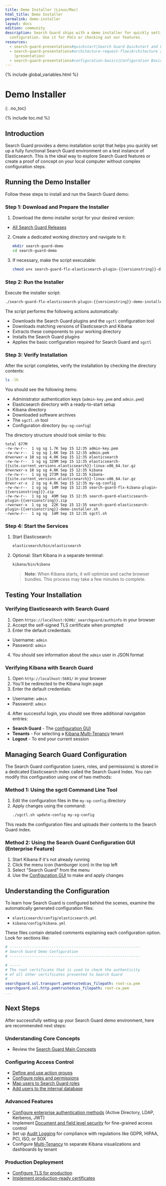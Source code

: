 ```yaml
---
title: Demo Installer (Linux/Mac)
html_title: Demo Installer
permalink: demo-installer
layout: docs
edition: community
description: Search Guard ships with a demo installer for quickly setting up a working
  configuration. Use it for PoCs or checking out our features.
resources:
  - search-guard-presentations#quickstart|Search Guard Quickstart and First Steps (presentation)
  - search-guard-presentations#architecture-request-flow|Architecture and Request Flow
    (presentation)
  - search-guard-presentations#configuration-basics|Configuration Basics (presentation)
---
```

<!--- Copyright floragunn GmbH -->

{% include global_variables.html %}

# Demo Installer
{: .no_toc}

{% include toc.md %}

## Introduction

Search Guard provides a demo installation script that helps you quickly set up a fully functional Search Guard environment on a test instance of Elasticsearch. This is the ideal way to explore Search Guard features or create a proof of concept on your local computer without complex configuration steps.

## Running the Demo Installer

Follow these steps to install and run the Search Guard demo:

### Step 1: Download and Prepare the Installer

1. Download the demo installer script for your desired version:
  * [All Search Guard Releases](search-guard-versions)

2. Create a dedicated working directory and navigate to it:
   ```bash
   mkdir search-guard-demo
   cd search-guard-demo
   ```

3. If necessary, make the script executable:
   ```bash
   chmod u+x search-guard-flx-elasticsearch-plugin-{{versionstring}}-demo-installer.sh
   ```

### Step 2: Run the Installer

Execute the installer script:

```bash
./search-guard-flx-elasticsearch-plugin-{{versionstring}}-demo-installer.sh
```

The script performs the following actions automatically:
* Downloads the Search Guard plugins and the `sgctl` configuration tool
* Downloads matching versions of Elasticsearch and Kibana
* Extracts these components to your working directory
* Installs the Search Guard plugins
* Applies the basic configuration required for Search Guard and `sgctl`

### Step 3: Verify Installation

After the script completes, verify the installation by checking the directory contents:

```bash
ls -lh
```

You should see the following items:
* Administrator authentication keys (`admin-key.pem` and `admin.pem`)
* Elasticsearch directory with a ready-to-start setup
* Kibana directory
* Downloaded software archives
* The `sgctl.sh` tool
* Configuration directory (`my-sg-config`)

The directory structure should look similar to this:

```
total 677M
-rw-rw-r--  1 sg sg 1.7K Sep 15 12:35 admin-key.pem
-rw-rw-r--  1 sg sg 1.6K Sep 15 12:35 admin.pem
drwxrwxr-x 10 sg sg 4.0K Sep 15 12:35 elasticsearch
-rw-rw-r--  1 sg sg 329M Sep 15 12:35 elasticsearch-{{site.current_versions.elasticsearch}}-linux-x86_64.tar.gz
drwxrwxr-x 10 sg sg 4.0K Sep 15 12:35 kibana
-rw-rw-r--  1 sg sg 273M Sep 15 12:35 kibana-{{site.current_versions.elasticsearch}}-linux-x86_64.tar.gz
drwxr-xr-x  2 sg sg 4.0K Sep 15 12:35 my-sg-config
-rw-rw-r--  1 sg sg  14M Sep 15 12:35 search-guard-flx-kibana-plugin-{{versionstring}}}.zip
-rw-rw-r--  1 sg sg  49M Sep 15 12:35 search-guard-elasticsearch-plugin-{{versionstring}}.zip
-rwxrwxr-x  1 sg sg  22K Sep 15 12:35 search-guard-elasticsearch-plugin-{{versionstring}}-demo-installer.sh
-rwxrw-r--  1 sg sg  14M Sep 15 12:35 sgctl.sh
```

### Step 4: Start the Services

1. Start Elasticsearch:
   ```bash
   elasticsearch/bin/elasticsearch
   ```

2. Optional: Start Kibana in a separate terminal:
   ```bash
   kibana/bin/kibana
   ```

   > **Note:** When Kibana starts, it will optimize and cache browser bundles. This process may take a few minutes to complete.

## Testing Your Installation

### Verifying Elasticsearch with Search Guard

1. Open `https://localhost:9200/_searchguard/authinfo` in your browser
2. Accept the self-signed TLS certificate when prompted
3. Enter the default credentials:
  * Username: `admin`
  * Password: `admin`
4. You should see information about the `admin` user in JSON format

### Verifying Kibana with Search Guard

1. Open `http://localhost:5601/` in your browser
2. You'll be redirected to the Kibana login page
3. Enter the default credentials:
  * Username: `admin`
  * Password: `admin`
4. After successful login, you should see three additional navigation entries:
  * **Search Guard** - The [configuration GUI](../_docs_configuration_changes/configuration_config_gui.md)
  * **Tenants** - For selecting a [Kibana Multi-Tenancy](../_docs_kibana/kibana_multitenancy.md) tenant
  * **Logout** - To end your current session

## Managing Search Guard Configuration

The Search Guard configuration (users, roles, and permissions) is stored in a dedicated Elasticsearch index called the Search Guard Index. You can modify this configuration using one of two methods:

### Method 1: Using the sgctl Command Line Tool

1. Edit the configuration files in the `my-sg-config` directory
2. Apply changes using the command:
   ```bash
   ./sgctl.sh update-config my-sg-config
   ```

This reads the configuration files and uploads their contents to the Search Guard index.

### Method 2: Using the Search Guard Configuration GUI (Enterprise Feature)

1. Start Kibana if it's not already running
2. Click the menu icon (hamburger icon) in the top left
3. Select "Search Guard" from the menu
4. Use the [Configuration GUI](../_docs_configuration_changes/configuration_config_gui.md) to make and apply changes

## Understanding the Configuration

To learn how Search Guard is configured behind the scenes, examine the automatically generated configuration files:

* `elasticsearch/config/elasticsearch.yml`
* `kibana/config/kibana.yml`

These files contain detailed comments explaining each configuration option. Look for sections like:

```yaml
# -----------------------------------------------------------
# Search Guard Demo Configuration
# -----------------------------------------------------------

# -----
# The root certificate that is used to check the authenticity
# of all other certificates presented to Search Guard
#
searchguard.ssl.transport.pemtrustedcas_filepath: root-ca.pem
searchguard.ssl.http.pemtrustedcas_filepath: root-ca.pem
...
```

## Next Steps

After successfully setting up your Search Guard demo environment, here are recommended next steps:

### Understanding Core Concepts
* Review the [Search Guard Main Concepts](../_docs_introduction/main_concepts.md)

### Configuring Access Control
* [Define and use action groups](../_docs_roles_permissions/configuration_action_groups.md)
* [Configure roles and permissions](../_docs_roles_permissions/configuration_roles_permissions.md)
* [Map users to Search Guard roles](../_docs_roles_permissions/configuration_roles_mapping.md)
* [Add users to the internal database](../_docs_roles_permissions/configuration_internalusers.md)

### Advanced Features
* [Configure enterprise authentication methods](../_docs_auth_auth/auth_auth_configuration.md) (Active Directory, LDAP, Kerberos, JWT)
* Implement [Document and field level security](../_docs_dls_fls/dlsfls_dls.md) for fine-grained access control
* Set up [Audit Logging](../_docs_audit_logging/auditlogging.md) for compliance with regulations like GDPR, HIPAA, PCI, ISO, or SOX
* Configure [Multi-Tenancy](../_docs_kibana/kibana_multitenancy.md) to separate Kibana visualizations and dashboards by tenant

### Production Deployment
* [Configure TLS for production](../_docs_tls/tls_configuration.md)
* [Implement production-ready certificates](../_docs_tls/tls_certificates_production.md)